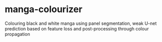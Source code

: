 # manga-colourizer
Colouring black and white manga using panel segmentation, weak U-net prediction based on feature loss and post-processing through colour propagation
